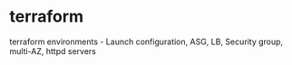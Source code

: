 # terraform
terraform environments - Launch configuration, ASG, LB, Security group, multi-AZ, httpd servers
